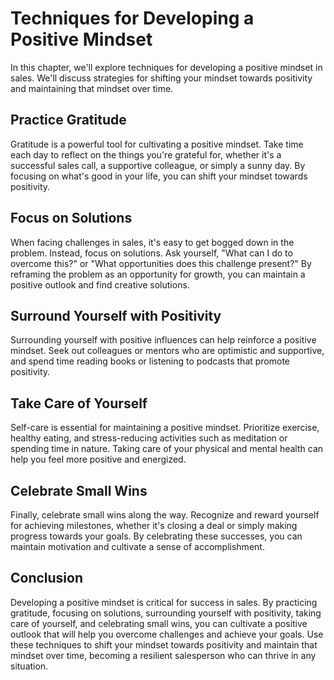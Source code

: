 Techniques for Developing a Positive Mindset
======================================================================================

In this chapter, we'll explore techniques for developing a positive mindset in sales. We'll discuss strategies for shifting your mindset towards positivity and maintaining that mindset over time.

Practice Gratitude
------------------

Gratitude is a powerful tool for cultivating a positive mindset. Take time each day to reflect on the things you're grateful for, whether it's a successful sales call, a supportive colleague, or simply a sunny day. By focusing on what's good in your life, you can shift your mindset towards positivity.

Focus on Solutions
------------------

When facing challenges in sales, it's easy to get bogged down in the problem. Instead, focus on solutions. Ask yourself, "What can I do to overcome this?" or "What opportunities does this challenge present?" By reframing the problem as an opportunity for growth, you can maintain a positive outlook and find creative solutions.

Surround Yourself with Positivity
---------------------------------

Surrounding yourself with positive influences can help reinforce a positive mindset. Seek out colleagues or mentors who are optimistic and supportive, and spend time reading books or listening to podcasts that promote positivity.

Take Care of Yourself
---------------------

Self-care is essential for maintaining a positive mindset. Prioritize exercise, healthy eating, and stress-reducing activities such as meditation or spending time in nature. Taking care of your physical and mental health can help you feel more positive and energized.

Celebrate Small Wins
--------------------

Finally, celebrate small wins along the way. Recognize and reward yourself for achieving milestones, whether it's closing a deal or simply making progress towards your goals. By celebrating these successes, you can maintain motivation and cultivate a sense of accomplishment.

Conclusion
----------

Developing a positive mindset is critical for success in sales. By practicing gratitude, focusing on solutions, surrounding yourself with positivity, taking care of yourself, and celebrating small wins, you can cultivate a positive outlook that will help you overcome challenges and achieve your goals. Use these techniques to shift your mindset towards positivity and maintain that mindset over time, becoming a resilient salesperson who can thrive in any situation.
